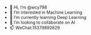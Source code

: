 - 👋 Hi, I’m @wcy798
- 👀 I’m interested in Machine Learning
- 🌱 I’m currently learning Deep Learning
- 💞️ I’m looking to collaborate on AI
- 📫 WeChat:15379892829

<!---
wcy798/wcy798 is a ✨ special ✨ repository because its `README.md` (this file) appears on your GitHub profile.
You can click the Preview link to take a look at your changes.
--->
